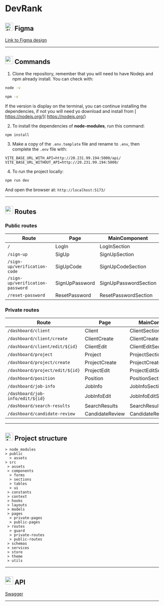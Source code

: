 # DevRank

## <img width="26" height="26" src="https://img.icons8.com/color/26/figma--v1.png" alt="figma"/> Figma

[Link to Figma design](https://www.figma.com/file/NioMXwhZhfIjnlPOO395S1/DevRank-1.1?type=design&node-id=0-1&mode=design&t=OwT9zvKAyeN764LH-0)

---

## <img width="26" height="26" src="https://img.icons8.com/office/26/console.png" alt="console"/> Commands

1. Clone the repository, remember that you will need to have Nodejs and npm already install. You can check with: 

```BASH
node -v
```

```BASH
npm -v
```

If the version is display on the terminal, you can continue installing the dependencies, if not you will need yo download and install from [ https://nodejs.org/]( https://nodejs.org/)

2. To install the dependencies of **node-modules**, run this command:

```BASH
npm install
```

3. Make a copy of the `.env.template` file and rename to `.env`, then complete the `.env` file with:

```
VITE_BASE_URL_WITH_API=http://20.231.99.194:5000/api/
VITE_BASE_URL_WITHOUT_API=http://20.231.99.194:5000/
```

4. To run the project locally:

```BASH
npm run dev
```

And open the browser at: `http://localhost:5173/`

---

## <img width="26" height="26" src="https://img.icons8.com/fluency/26/route.png" alt="route"/> Routes

### Public routes

| Route                            | Page           | MainComponent         |
| -------------------------------- | -------------- | --------------------- |
| `/`                              | LogIn          | LogInSection          |
| `/sign-up`                       | SigUp          | SignUpSection         |
| `/sign-up/verification-code`     | SigUpCode      | SignUpCodeSection     |
| `/sign-up/verification-password` | SignUpPassword | SignUpPasswordSection |
| `/reset-password`                | ResetPassword  | ResetPasswordSection  |

### Private routes

| Route                            | Page            | MainComponent          |
| -------------------------------- | --------------- | ---------------------- |
| `/dashboard/client`              | Client          | ClientSection          |
| `/dashboard/client/create`       | ClientCreate    | ClientCreateSection    |
| `/dashboard/client/edit/${id}`   | ClientEdit      | ClientEditSection      |
| `/dashboard/project`             | Project         | ProjectSection         |
| `/dashboard/project/create`      | ProjectCreate   | ProjectCreateSection   |
| `/dashboard/project/edit/${id}`  | ProjectEdit     | ProjectEditSection     |
| `/dashboard/position`            | Position        | PositionSection        |
| `/dashboard/job-info`            | JobInfo         | JobInfoSection         |
| `/dashboard/job-info/edit/${id}` | JobInfoEdit     | JobInfoEditSection     |
| `/dashboard/search-results`      | SearchResults   | SearchResultsSection   |
| `/dashboard/candidate-review`    | CandidateReview | CandidateReviewSection |

---

## <img width="26" height="26" src="https://img.icons8.com/color/26/folder-invoices--v1.png" alt="folder-invoices--v1"/> Project structure

```
> node_modules
> public
  > assets
> src
 > assets
 > components
  > forms
  > sections
  > tables
  > ui
 > constants
 > context
 > hooks
 > layouts
 > models
 > pages
  > private-pages
  > public-pages
 > routes
  > guard
  > private-routes
  > public-routes
 > schemas
 > services
 > store
 > theme
 > utils
```

---

## <img width="26" height="26" src="https://img.icons8.com/color/26/api.png" alt="api"/> API

[Swagger](http://20.231.99.194:5000/swagger/)

---

